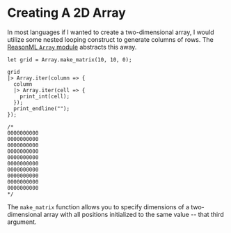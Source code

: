 # Creating A 2D Array

In most languages if I wanted to create a two-dimensional array, I would
utilize some nested looping construct to generate columns of rows. The
[ReasonML `Array` module](https://reasonml.github.io/api/Array.html)
abstracts this away.

```reason
let grid = Array.make_matrix(10, 10, 0);

grid
|> Array.iter(column => {
  column
  |> Array.iter(cell => {
    print_int(cell);
  });
  print_endline("");
});

/*
0000000000
0000000000
0000000000
0000000000
0000000000
0000000000
0000000000
0000000000
0000000000
0000000000
*/
```

The `make_matrix` function allows you to specify dimensions of a
two-dimensional array with all positions initialized to the same value --
that third argument.
